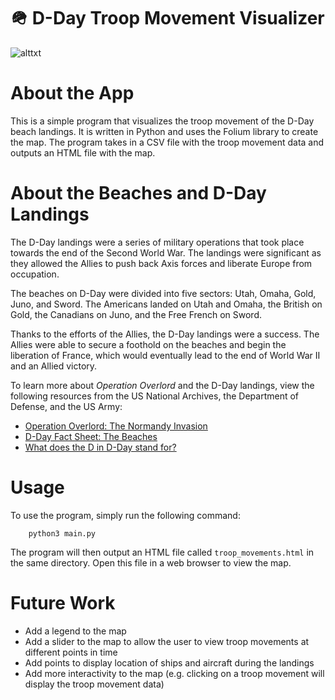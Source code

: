 # 🪖 D-Day Troop Movement Visualizer

![alttxt](https://github.com/asharahmed/d-day/blob/main/landing.png?raw=true)

# About the App

This is a simple program that visualizes the troop movement of the D-Day beach landings. It is written in Python and uses the Folium library to create the map. The program takes in a CSV file with the troop movement data and outputs an HTML file with the map.

# About the Beaches and D-Day Landings

The D-Day landings were a series of military operations that took place towards the end of the Second World War. The landings were significant as they allowed the Allies to push back Axis forces and liberate Europe from occupation.

The beaches on D-Day were divided into five sectors: Utah, Omaha, Gold, Juno, and Sword. The Americans landed on Utah and Omaha, the British on Gold, the Canadians on Juno, and the Free French on Sword. 

Thanks to the efforts of the Allies, the D-Day landings were a success. The Allies were able to secure a foothold on the beaches and begin the liberation of France, which would eventually lead to the end of World War II and an Allied victory.

To learn more about _Operation Overlord_ and the D-Day landings, view the following resources from the US National Archives, the Department of Defense, and the US Army: 

- [Operation Overlord: The Normandy Invasion](https://www.archives.gov/research/military/ww2/d-day)
- [D-Day Fact Sheet: The Beaches](https://dod.defense.gov/Portals/1/features/2016/0516_dday/docs/d-day-fact-sheet-the-beaches.pdf)
- [What does the D in D-Day stand for?](https://www.army.mil/e2/downloads/rv7/d-day/the-meaning-of-dday-fact.pdf)
# Usage

To use the program, simply run the following command:
    
        python3 main.py

The program will then output an HTML file called `troop_movements.html` in the same directory. Open this file in a web browser to view the map.

# Future Work

- Add a legend to the map
- Add a slider to the map to allow the user to view troop movements at different points in time
- Add points to display location of ships and aircraft during the landings
- Add more interactivity to the map (e.g. clicking on a troop movement will display the troop movement data)

